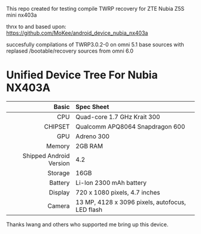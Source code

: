 This repo created for testing compile TWRP recovery for ZTE Nubia Z5S mini nx403a

thnx to and based upon: https://github.com/MoKee/android_device_nubia_nx403a

succesfully compilations of TWRP3.0.2-0 on omni 5.1 base sources
with replased /bootable/recovery sources from omni 6.0

Unified Device Tree For Nubia NX403A
========================================
Basic   | Spec Sheet
-------:|:-------------------------
CPU     | Quad-core 1.7 GHz Krait 300
CHIPSET | Qualcomm APQ8064 Snapdragon 600
GPU     | Adreno 300
Memory  | 2GB RAM
Shipped Android Version | 4.2
Storage | 16GB
Battery | Li-Ion 2300 mAh battery
Display | 720 x 1080 pixels, 4.7 inches
Camera  | 13 MP, 4128 x 3096 pixels, autofocus, LED flash

Thanks lwang and others who supported me bring up this device.

